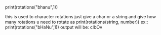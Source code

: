 print(rotations("bhanu",1))

this is used to character rotations
just give a char or a string and give how many rotations u need to rotate
as 
print(rotations(string, number))
ex::
       print(rotations("bHaNu",1))
output will be:
              cIbOv
